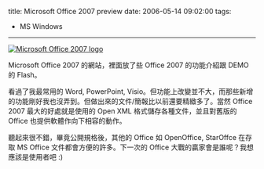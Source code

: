title: Microsoft Office 2007 preview
date: 2006-05-14 09:02:00
tags: 
- MS Windows
---

[![Microsoft Office 2007 logo](http://static.flickr.com/44/145857740_0d4da63f0e_o.gif)](http://www.microsoft.com/office/preview/ "Photo Sharing")

Microsoft Office 2007 的網站，裡面放了些 Office 2007 的功能介紹跟 DEMO 的 Flash。

看過了我最常用的 Word, PowerPoint, Visio。但功能上改變並不大，而那些新增的功能剛好我也沒弄到。但做出來的文件/簡報比以前還要精緻多了。當然 Office 2007 最大的好處就是使用的 Open XML 格式儲存各種文件，並且對舊版的 Office 也提供軟體作向下相容的動作。

聽起來很不錯，畢竟公開規格後，其他的 Office 如 OpenOffice, StarOffce 在存取 MS Office 文件都會方便的許多。下一次的 Office 大戰的贏家會是誰呢？我想應該是使用者吧 :)
